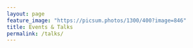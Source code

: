 ```yaml
---
layout: page
feature_image: "https://picsum.photos/1300/400?image=846"
title: Events & Talks
permalink: /talks/
---
```

